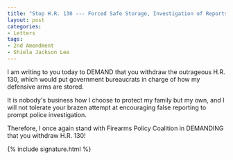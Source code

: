 ```yaml
---
title: "Stop H.R. 130 --- Forced Safe Storage, Investigation of Reports"
layout: post
categories:
- Letters
tags:
- 2nd Amendment
- Shiela Jackson Lee
---
```


I am writing to you today to DEMAND that you withdraw the outrageous H.R. 130, which would put government bureaucrats in charge of how my defensive arms are stored.

It is nobody's business how I choose to protect my family but my own, and I will not tolerate your brazen attempt at encouraging false reporting to prompt police investigation.

Therefore, I once again stand with Firearms Policy Coalition in DEMANDING that you withdraw H.R. 130!

{% include signature.html %}
